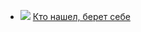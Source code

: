 * ![](/books/detective/Стивен%20Кинг/Кто%20нашел,%20берет%20себе.jpg) [Кто нашел, берет себе](/books/detective/Стивен%20Кинг/Кто%20нашел,%20берет%20себе)